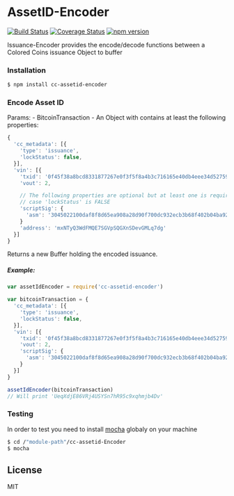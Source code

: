 # AssetID-Encoder
[![Build Status](https://travis-ci.org/Colored-Coins/AssetId.svg?branch=master)](https://travis-ci.org/Colored-Coins/AssetId) [![Coverage Status](https://coveralls.io/repos/Colored-Coins/AssetId/badge.svg?branch=master)](https://coveralls.io/r/Colored-Coins/AssetId?branch=master) [![npm version](https://badge.fury.io/js/cc-assetid-encoder.svg)](http://badge.fury.io/js/cc-assetid-encoder)

Issuance-Encoder provides the encode/decode functions between a Colored Coins issuance Object to buffer

### Installation

```sh
$ npm install cc-assetid-encoder
```


### Encode Asset ID

Params:
    - BitcoinTransaction - An Object with contains at least the following properties:

```js
{
  'cc_metadata': [{
    'type': 'issuance',
    'lockStatus': false,
  }],
  'vin': [{
    'txid': '0f45f38a8bcd8331877267e0f3f5f8a4b3c716165e40db4eee34d52759ad954f',
    'vout': 2,

    // The following properties are optional but at least one is required in
    // case 'lockStatus' is FALSE
    'scriptSig': {
      'asm': '3045022100daf8f8d65ea908a28d90f700dc932ecb3b68f402b04ba92f987e8abd7080fcad02205ce81b698b8013b86813c9edafc9e79997610626c9dd1bfb49f60abee9daa43801 029b622e5f0f87f2be9f23c4d82f818a73e258a11c26f01f73c8b595042507a574',
    }
    'address': 'mxNTyQ3WdFMQE7SGVpSQGXnSDevGMLq7dg'
  }]
}


```

Returns a new Buffer holding the encoded issuance.

##### Example:

```js
var assetIdEncoder = require('cc-assetid-encoder')

var bitcoinTransaction = {
  'cc_metadata': [{
    'type': 'issuance',
    'lockStatus': false,
  }],
  'vin': [{
    'txid': '0f45f38a8bcd8331877267e0f3f5f8a4b3c716165e40db4eee34d52759ad954f',
    'vout': 2,
    'scriptSig': {
      'asm': '3045022100daf8f8d65ea908a28d90f700dc932ecb3b68f402b04ba92f987e8abd7080fcad02205ce81b698b8013b86813c9edafc9e79997610626c9dd1bfb49f60abee9daa43801 029b622e5f0f87f2be9f23c4d82f818a73e258a11c26f01f73c8b595042507a574',
    }
  }]
}

assetIdEncoder(bitcoinTransaction)
// Will print 'UeqXdjE86VRj4USYSn7hR95c9xqhmjb4Dv'

```


### Testing

In order to test you need to install [mocha] globaly on your machine

```sh
$ cd /"module-path"/cc-assetid-Encoder
$ mocha
```


License
----

MIT

[mocha]:https://www.npmjs.com/package/mocha